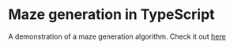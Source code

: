 # Maze generation in TypeScript
A demonstration of a maze generation algorithm. Check it out [here](http://google.com) 